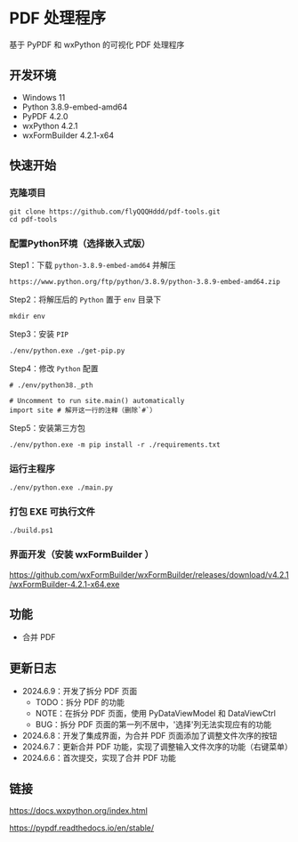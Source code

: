 # PDF 处理程序

基于 PyPDF 和 wxPython 的可视化 PDF 处理程序

## 开发环境

- Windows 11
- Python 3.8.9-embed-amd64
- PyPDF 4.2.0
- wxPython 4.2.1
- wxFormBuilder 4.2.1-x64

## 快速开始

### 克隆项目

```
git clone https://github.com/flyQQQHddd/pdf-tools.git
cd pdf-tools
```

### 配置Python环境（选择嵌入式版）

Step1：下载 `python-3.8.9-embed-amd64` 并解压

```
https://www.python.org/ftp/python/3.8.9/python-3.8.9-embed-amd64.zip
```

Step2：将解压后的 `Python` 置于 `env` 目录下

```
mkdir env
```

Step3：安装 `PIP`

```
./env/python.exe ./get-pip.py
```

Step4：修改 `Python` 配置

```
# ./env/python38._pth

# Uncomment to run site.main() automatically
import site # 解开这一行的注释（删除`#`）
```

Step5：安装第三方包

```
./env/python.exe -m pip install -r ./requirements.txt
```

### 运行主程序

```
./env/python.exe ./main.py
```

### 打包 EXE 可执行文件

```
./build.ps1
```

### 界面开发（安装 wxFormBuilder ）

https://github.com/wxFormBuilder/wxFormBuilder/releases/download/v4.2.1/wxFormBuilder-4.2.1-x64.exe

## 功能

- 合并 PDF

## 更新日志

- 2024.6.9：开发了拆分 PDF 页面
    - TODO：拆分 PDF 的功能
    - NOTE：在拆分 PDF 页面，使用 PyDataViewModel 和 DataViewCtrl
    - BUG：拆分 PDF 页面的第一列不居中，'选择'列无法实现应有的功能
- 2024.6.8：开发了集成界面，为合并 PDF 页面添加了调整文件次序的按钮
- 2024.6.7：更新合并 PDF 功能，实现了调整输入文件次序的功能（右键菜单）
- 2024.6.6：首次提交，实现了合并 PDF 功能


## 链接

https://docs.wxpython.org/index.html

https://pypdf.readthedocs.io/en/stable/